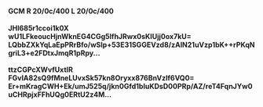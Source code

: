 #### GCM R 20/0c/400 L 20/0c/400
**JHl685r1ccoi1k0X**<br/>**wU1LFkeoucHjnWknEG4CGg5lfhJRwx0sKIUjj0ox7kU=**<br/>**LQbbZXkYqLaEpPRrBfo/wSlp+53E31SGGEVzd8/zAIN21uVzp1bK++rPKqNgriL3+e2FDtxJmqR1pRpy...**<br/><br/>
**ttzCGPcXWvfUxtIR**<br/>**FGvIA82sQ9fMneLUvxSk57kn8Oryxx876BnVzlf6VQ0=**<br/>**Er+mKragCWH+Ek/umJ525q/jkn0Gfd1bluKDsD00PRp/AZ/reT4FqnJYw0uCHRpjxFFhUQg0ERtU2z4M...**